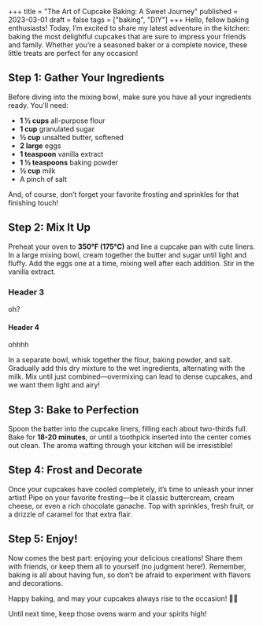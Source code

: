 +++
title = "The Art of Cupcake Baking: A Sweet Journey"
published = 2023-03-01
draft = false
tags = ["baking", "DIY"]
+++
Hello, fellow baking enthusiasts! Today, I’m excited to share my latest adventure in the kitchen: baking the most delightful cupcakes that are sure to impress your friends and family. Whether you’re a seasoned baker or a complete novice, these little treats are perfect for any occasion!

## Step 1: Gather Your Ingredients

Before diving into the mixing bowl, make sure you have all your ingredients ready. You’ll need:

- **1 ½ cups** all-purpose flour
- **1 cup** granulated sugar
- **½ cup** unsalted butter, softened
- **2 large** eggs
- **1 teaspoon** vanilla extract
- **1 ½ teaspoons** baking powder
- **½ cup** milk
- A pinch of salt

And, of course, don’t forget your favorite frosting and sprinkles for that finishing touch!

## Step 2: Mix It Up

Preheat your oven to **350°F (175°C)** and line a cupcake pan with cute liners. In a large mixing bowl, cream together the butter and sugar until light and fluffy. Add the eggs one at a time, mixing well after each addition. Stir in the vanilla extract.

### Header 3
oh?

#### Header 4
ohhhh

In a separate bowl, whisk together the flour, baking powder, and salt. Gradually add this dry mixture to the wet ingredients, alternating with the milk. Mix until just combined—overmixing can lead to dense cupcakes, and we want them light and airy!

## Step 3: Bake to Perfection

Spoon the batter into the cupcake liners, filling each about two-thirds full. Bake for **18-20 minutes**, or until a toothpick inserted into the center comes out clean. The aroma wafting through your kitchen will be irresistible!

## Step 4: Frost and Decorate

Once your cupcakes have cooled completely, it’s time to unleash your inner artist! Pipe on your favorite frosting—be it classic buttercream, cream cheese, or even a rich chocolate ganache. Top with sprinkles, fresh fruit, or a drizzle of caramel for that extra flair.

## Step 5: Enjoy!

Now comes the best part: enjoying your delicious creations! Share them with friends, or keep them all to yourself (no judgment here!). Remember, baking is all about having fun, so don’t be afraid to experiment with flavors and decorations.

Happy baking, and may your cupcakes always rise to the occasion! 🍰✨

Until next time, keep those ovens warm and your spirits high!
